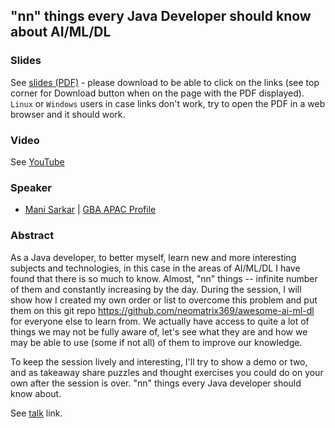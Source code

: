 ## "nn" things every Java Developer should know about AI/ML/DL


### Slides

See [slides (PDF)](_nn_things_every_Java_Developer_should_know_about_AI_ML_DL.pdf) - please download to be able to click on the links (see top corner for Download button when on the page with the PDF displayed). `Linux` or `Windows` users in case links don't work, try to open the PDF in a web browser and it should work.

### Video

See [YouTube](https://www.youtube.com/watch?v=ZmpjyACZPlc)

### Speaker

- [Mani Sarkar](http://github.com/neomatrix369) | [GBA APAC Profile](https://oracle-groundbreakers-apac-virtual-tour-2020.heysummit.com/speakers/mani-sarkar/)

### Abstract

As a Java developer, to better myself, learn new and more interesting subjects and technologies, in this case in the areas of AI/ML/DL I have found that there is so much to know. Almost, "nn" things -- infinite number of them and constantly increasing by the day. During the session, I will show how I created my own order or list to overcome this problem and put them on this git repo https://github.com/neomatrix369/awesome-ai-ml-dl for everyone else to learn from. We actually have access to quite a lot of things we may not be fully aware of, let's see what they are and how we may be able to use (some if not all) of them to improve our knowledge.

To keep the session lively and interesting, I'll try to show a demo or two, and as takeaway share puzzles and thought exercises you could do on your own after the session is over. "nn" things every Java developer should know about.

See [talk](https://oracle-groundbreakers-apac-virtual-tour-2020.heysummit.com/talks/nn-things-every-java-developer-should-know-about-aimldl/) link.